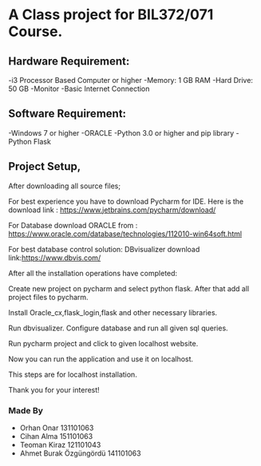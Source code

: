 # A Class project for BIL372/071 Course.

## Hardware Requirement:
-i3 Processor Based Computer or higher
-Memory: 1 GB RAM
-Hard Drive: 50 GB
-Monitor
-Basic Internet Connection

## Software Requirement:
-Windows 7 or higher
-ORACLE
-Python 3.0 or higher and pip library
-Python Flask


## Project Setup,
After downloading all source files;

For best experience you have to download Pycharm for IDE. Here is the download link : https://www.jetbrains.com/pycharm/download/


For Database download ORACLE from : https://www.oracle.com/database/technologies/112010-win64soft.html

For best database control solution: DBvisualizer download link:https://www.dbvis.com/


After all the installation operations have completed:

Create new project on pycharm and select python flask. After that add all project files to pycharm.

Install Oracle_cx,flask_login,flask and other necessary libraries.

Run dbvisualizer. Configure database and run all given sql queries.

Run pycharm project and click to given localhost website.

Now you can run the application and use it on localhost.

This steps are for localhost installation.

Thank you for your interest!

### Made By
* Orhan Onar
131101063
* Cihan Alma
151101063
* Teoman Kiraz
121101043 
* Ahmet Burak Özgüngördü
141101063
